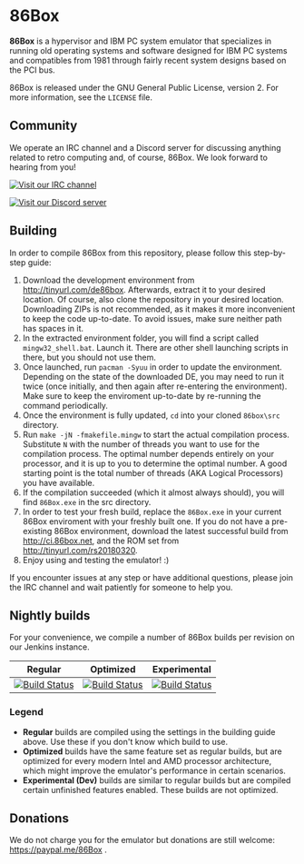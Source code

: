 86Box
=====
**86Box** is a hypervisor and IBM PC system emulator that specializes in
running old operating systems and software designed for IBM PC systems and
compatibles from 1981 through fairly recent system designs based on the
PCI bus.

86Box is released under the GNU General Public License, version 2. For more
information, see the `LICENSE` file.

Community
---------
We operate an IRC channel and a Discord server for discussing anything related 
to retro computing and, of course, 86Box. We look forward to hearing from you!

[![Visit our IRC channel](https://kiwiirc.com/buttons/irc.rol.im/softhistory.png)](https://kiwiirc.com/client/irc.rol.im/?nick=86box|?#softhistory)

[![Visit our Discord server](https://discordapp.com/api/guilds/262614059009048590/embed.png)](https://discord.gg/Es3TnUH)

Building
--------
In order to compile 86Box from this repository, please follow this step-by-step 
guide:
1. Download the development environment from http://tinyurl.com/de86box. 
   Afterwards, extract it to your desired location.  Of course, also clone 
   the repository in your desired location. Downloading ZIPs is not recommended,
   as it makes it more inconvenient to keep the code up-to-date. To avoid
   issues, make sure neither path has spaces in it.
2. In the extracted environment folder, you will find a script called
   `mingw32_shell.bat`. Launch it. There are other shell launching scripts
   in there, but you should not use them.
3. Once launched, run `pacman -Syuu` in order to update the environment.
   Depending on the state of the downloaded DE, you may need to run it twice
   (once initially, and then again after re-entering the environment). Make sure
   to keep the enviroment up-to-date by re-running the command periodically.
4. Once the environment is fully updated, `cd` into your cloned `86box\src`
   directory.
5. Run `make -jN -fmakefile.mingw` to start the actual compilation process.
   Substitute `N` with the number of threads you want to use for the compilation
   process. The optimal number depends entirely on your processor, and it is
   up to you to determine the optimal number. A good starting point is the total
   number of threads (AKA Logical Processors) you have available.
6. If the compilation succeeded (which it almost always should), you will find
   `86Box.exe` in the src directory.
7. In order to test your fresh build, replace the `86Box.exe` in your current
   86Box enviroment with your freshly built one. If you do not have a
   pre-existing 86Box environment, download the latest successful build from
   http://ci.86box.net, and the ROM set from http://tinyurl.com/rs20180320.
8. Enjoy using and testing the emulator! :)

If you encounter issues at any step or have additional questions, please join
the IRC channel and wait patiently for someone to help you.

Nightly builds
--------------
For your convenience, we compile a number of 86Box builds per revision on our
Jenkins instance.

| Regular | Optimized | Experimental |
|:-------:|:---------:|:------------:|
|[![Build Status](http://ci.86box.net/job/86Box/badge/icon)](http://ci.86box.net/job/86Box)|[![Build Status](http://ci.86box.net/job/86Box-Optimized/badge/icon)](http://ci.86box.net/job/86Box-Optimized)|[![Build Status](http://ci.86box.net/job/86Box-Dev/badge/icon)](http://ci.86box.net/job/86Box-Dev)

### Legend
* **Regular** builds are compiled using the settings in the building guide
  above. Use these if you don't know which build to use.
* **Optimized** builds have the same feature set as regular builds, but are
  optimized for every modern Intel and AMD processor architecture, which might
  improve the emulator's performance in certain scenarios.
* **Experimental (Dev)** builds are similar to regular builds but are compiled
  certain unfinished features enabled. These builds are not optimized.

Donations
---------
We do not charge you for the emulator but donations are still welcome:
https://paypal.me/86Box .
